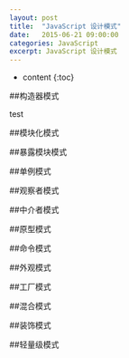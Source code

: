 ```yaml
---
layout: post
title:  "JavaScript 设计模式"
date:   2015-06-21 09:00:00
categories: JavaScript
excerpt: JavaScript 设计模式
---
```


* content
{:toc}

##构造器模式


test

##模块化模式

##暴露模块模式

##单例模式

##观察者模式

##中介者模式

##原型模式

##命令模式

##外观模式

##工厂模式

##混合模式

##装饰模式

##轻量级模式






